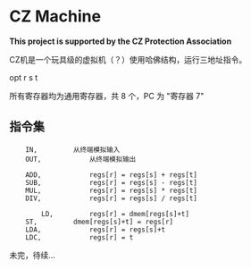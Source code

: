 # CZ Machine
**This project is supported by the CZ Protection Association**

CZ机是一个玩具级的虚拟机（？）使用哈佛结构，运行三地址指令。

opt r s t

所有寄存器均为通用寄存器，共 8 个，PC 为 "寄存器 7"


## 指令集
```
	IN,			从终端模拟输入
	OUT,			从终端模拟输出

	ADD,			regs[r] = regs[s] + regs[t]
	SUB,			regs[r] = regs[s] - regs[t]
	MUL,			regs[r] = regs[s] * regs[t]
	DIV,			regs[r] = regs[s] / regs[t]

    	LD,			regs[r] = dmem[regs[s]+t]
	ST,			dmem[regs[s]+t] = regs[r]
	LDA,			regs[r] = regs[s]+t 
	LDC,			regs[r] = t
```
未完，待续...
